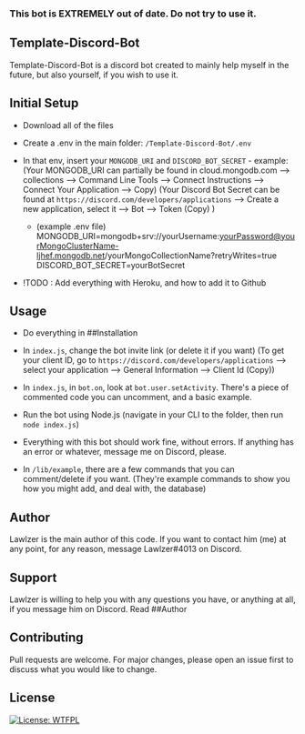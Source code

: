 ### This bot is EXTREMELY out of date. Do not try to use it.

## Template-Discord-Bot

Template-Discord-Bot is a discord bot created to mainly help myself in the future, but also yourself, if you wish to use it.

## Initial Setup

- Download all of the files
- Create a .env in the main folder: `/Template-Discord-Bot/.env`
- In that env, insert your `MONGODB_URI` and `DISCORD_BOT_SECRET` - example: 
(Your MONGODB_URI can partially be found in cloud.mongodb.com --> collections --> Command Line Tools --> Connect Instructions --> Connect Your Application --> Copy) 
(Your Discord Bot Secret can be found at `https://discord.com/developers/applications` --> Create a new application, select it --> Bot --> Token (Copy) )
    - (example .env file)
    MONGODB_URI=mongodb+srv://yourUsername:yourPassword@yourMongoClusterName-ljhef.mongodb.net/yourMongoCollectionName?retryWrites=true
    DISCORD_BOT_SECRET=yourBotSecret
	
	
- !TODO : Add everything with Heroku, and how to add it to Github

## Usage

- Do everything in ##Installation 

- In `index.js`, change the bot invite link (or delete it if you want) (To get your client ID, go to `https://discord.com/developers/applications` --> select your application --> General Information --> Client Id (Copy))
- In `index.js`, in `bot.on`, look at `bot.user.setActivity`. There's a piece of commented code you can uncomment, and a basic example.

- Run the bot using Node.js (navigate in your CLI to the folder, then run `node index.js`)

- Everything with this bot should work fine, without errors. If anything has an error or whatever, message me on Discord, please.
- In `/lib/example`, there are a few commands that you can comment/delete if you want. (They're example commands to show you how you might add, and deal with, the database)

## Author
Lawlzer is the main author of this code. If you want to contact him (me) at any point, for any reason, message Lawlzer#4013 on Discord.

## Support 
Lawlzer is willing to help you with any questions you have, or anything at all, if you message him on Discord. Read ##Author

## Contributing
Pull requests are welcome. For major changes, please open an issue first to discuss what you would like to change.

## License
[![License: WTFPL](https://img.shields.io/badge/License-WTFPL-brightgreen.svg)](http://www.wtfpl.net/about/)
